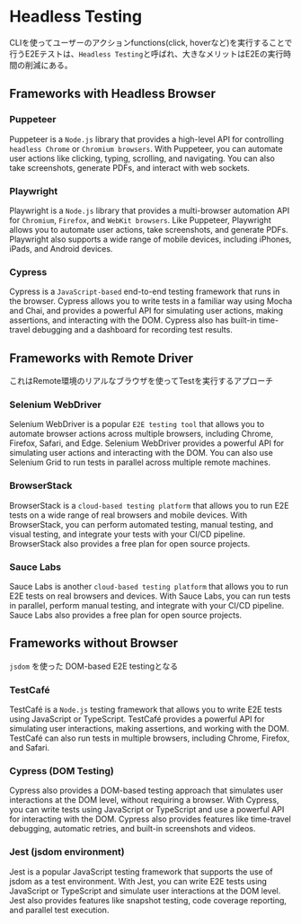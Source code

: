 # Headless Testing

CLIを使ってユーザーのアクションfunctions(click, hoverなど)を実行することで行うE2Eテストは、`Headless Testing`と呼ばれ、大きなメリットはE2Eの実行時間の削減にある。

## Frameworks with Headless Browser
### Puppeteer
Puppeteer is a `Node.js` library that provides a high-level API for controlling `headless Chrome` or `Chromium browsers`. With Puppeteer, you can automate user actions like clicking, typing, scrolling, and navigating. You can also take screenshots, generate PDFs, and interact with web sockets.

### Playwright
Playwright is a `Node.js` library that provides a multi-browser automation API for `Chromium`, `Firefox`, and `WebKit browsers`. Like Puppeteer, Playwright allows you to automate user actions, take screenshots, and generate PDFs. Playwright also supports a wide range of mobile devices, including iPhones, iPads, and Android devices.

### Cypress
Cypress is a `JavaScript-based` end-to-end testing framework that runs in the browser. Cypress allows you to write tests in a familiar way using Mocha and Chai, and provides a powerful API for simulating user actions, making assertions, and interacting with the DOM. Cypress also has built-in time-travel debugging and a dashboard for recording test results.

## Frameworks with Remote Driver
これはRemote環境のリアルなブラウザを使ってTestを実行するアプローチ


### Selenium WebDriver
Selenium WebDriver is a popular `E2E testing tool` that allows you to automate browser actions across multiple browsers, including Chrome, Firefox, Safari, and Edge. Selenium WebDriver provides a powerful API for simulating user actions and interacting with the DOM. You can also use Selenium Grid to run tests in parallel across multiple remote machines.

### BrowserStack
BrowserStack is a `cloud-based testing platform` that allows you to run E2E tests on a wide range of real browsers and mobile devices. With BrowserStack, you can perform automated testing, manual testing, and visual testing, and integrate your tests with your CI/CD pipeline. BrowserStack also provides a free plan for open source projects.

### Sauce Labs
Sauce Labs is another `cloud-based testing platform` that allows you to run E2E tests on real browsers and devices. With Sauce Labs, you can run tests in parallel, perform manual testing, and integrate with your CI/CD pipeline. Sauce Labs also provides a free plan for open source projects.

## Frameworks without Browser
`jsdom` を使った DOM-based E2E testingとなる

### TestCafé
TestCafé is a `Node.js` testing framework that allows you to write E2E tests using JavaScript or TypeScript. TestCafé provides a powerful API for simulating user interactions, making assertions, and working with the DOM. TestCafé can also run tests in multiple browsers, including Chrome, Firefox, and Safari.

### Cypress (DOM Testing)
Cypress also provides a DOM-based testing approach that simulates user interactions at the DOM level, without requiring a browser. With Cypress, you can write tests using JavaScript or TypeScript and use a powerful API for interacting with the DOM. Cypress also provides features like time-travel debugging, automatic retries, and built-in screenshots and videos.

### Jest (jsdom environment)
Jest is a popular JavaScript testing framework that supports the use of jsdom as a test environment. With Jest, you can write E2E tests using JavaScript or TypeScript and simulate user interactions at the DOM level. Jest also provides features like snapshot testing, code coverage reporting, and parallel test execution.
